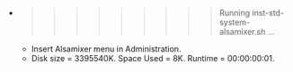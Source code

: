 * >>>>>>>>> Running inst-std-system-alsamixer.sh ...
  * Insert Alsamixer menu in Administration.
  * Disk size = 3395540K. Space Used = 8K. Runtime = 00:00:00:01.
